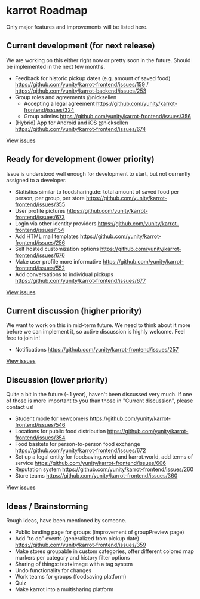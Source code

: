 # karrot Roadmap

Only major features and improvements will be listed here.

## Current development (for next release)

We are working on this either right now or pretty soon in the future. Should be implemented in the next few months.

- Feedback for historic pickup dates (e.g. amount of saved food) https://github.com/yunity/karrot-frontend/issues/159 / https://github.com/yunity/karrot-backend/issues/253
- Group roles and agreements @nicksellen
  - Accepting a legal agreement https://github.com/yunity/karrot-frontend/issues/324
  - Group admins https://github.com/yunity/karrot-frontend/issues/356
- (Hybrid) App for Android and iOS @nicksellen https://github.com/yunity/karrot-frontend/issues/674

[View issues](https://github.com/yunity/karrot-frontend/milestone/13)

## Ready for development (lower priority)

Issue is understood well enough for development to start, but not currently assigned to a developer.

- Statistics similar to foodsharing.de: total amount of  saved food per person, per group, per store https://github.com/yunity/karrot-frontend/issues/355
- User profile pictures https://github.com/yunity/karrot-frontend/issues/673
- Login via other identity providers https://github.com/yunity/karrot-frontend/issues/154
- Add HTML mail templates https://github.com/yunity/karrot-frontend/issues/256
- Self hosted customization options https://github.com/yunity/karrot-frontend/issues/676
- Make user profile more informative https://github.com/yunity/karrot-frontend/issues/552
- Add conversations to individual pickups https://github.com/yunity/karrot-frontend/issues/677

[View issues](https://github.com/yunity/karrot-frontend/milestone/12)

## Current discussion (higher priority)

We want to work on this in mid-term future. We need to think about it more before we can implement it, so active discussion is highly welcome. Feel free to join in!

- Notifications https://github.com/yunity/karrot-frontend/issues/257

[View issues](https://github.com/yunity/karrot-frontend/milestone/9)

## Discussion (lower priority)

Quite a bit in the future (~1 year), haven't been discussed very much. If one of those is more important to you than those in "Current discussion", please contact us!

- Student mode for newcomers https://github.com/yunity/karrot-frontend/issues/546
- Locations for public food distribution https://github.com/yunity/karrot-frontend/issues/354
- Food baskets for person-to-person food exchange https://github.com/yunity/karrot-frontend/issues/672
- Set up a legal entity for foodsaving.world and karrot.world, add terms of service https://github.com/yunity/karrot-frontend/issues/606
- Reputation system https://github.com/yunity/karrot-frontend/issues/260
- Store teams https://github.com/yunity/karrot-frontend/issues/360

[View issues](https://github.com/yunity/karrot-frontend/milestone/10)

## Ideas / Brainstorming

Rough ideas, have been mentioned by someone.

- Public landing page for groups (improvement of groupPreview page)
- Add "to do" events (generalized from pickup date) https://github.com/yunity/karrot-frontend/issues/359
- Make stores groupable in custom categories, offer different colored map markers per category and history filter options
- Sharing of things: text+image with a tag system
- Undo functionality for changes
- Work teams for groups (foodsaving platform)
- Quiz
- Make karrot into a multisharing platform
